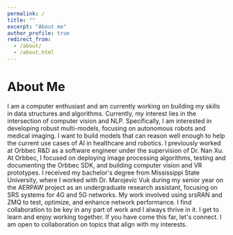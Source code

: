```yaml
---
permalink: /
title: ""
excerpt: "About me"
author_profile: true
redirect_from: 
  - /about/
  - /about.html
---
```



<h1>About Me</h1>
I am a computer enthusiast and am currently working on building my skills in data structures and algorithms. 
Currently, my interest lies in the intersection of computer vision and NLP. Specifically, I am interested in developing robust multi-models, focusing on autonomous robots and medical imaging. I want to build models that can reason well enough to help the current use cases of AI in healthcare and robotics.
I previously worked at Orbbec R&D as a software engineer under the supervision of Dr. Nan Xu. At Orbbec, I focused on deploying image processing algorithms, testing and documenting the Orbbec SDK, and building computer vision and VR prototypes. I received my bachelor's degree from Mississippi State University, where I worked with Dr. Marojevic Vuk during my senior year on the AERPAW project as an undergraduate research assistant, focusing on SRS systems for 4G and 5G networks. My work involved using srsRAN and ZMQ to test, optimize, and enhance network performance.
I find collaboration to be key in any part of work and I always thrive in it. I get to learn and enjoy working together. If you have come this far, let's connect. I am open to collaboration on topics that align with my interests.